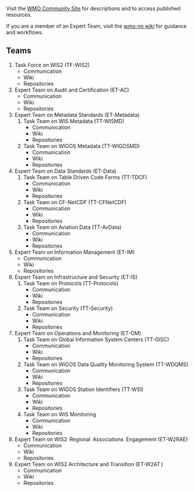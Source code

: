 Visit the [WMO Community Site](https://community.wmo.int/activity-areas/wmo-information-system-wis) for descriptions and to access published resources. 

If you are a member of an Expert Team, visit the [wmo-im wiki](https://github.com/wmo-im/wmo-im.github.io/wiki) for guidance and workflows.


## Teams
1. Task Force on WIS2 (TF-WIS2)
    * Communication
    * Wiki
    * Repositories
1. Expert Team on Audit and Certification (ET-AC)
    * Communication
    * Wiki
    * Repositories
1. Expert Team on Metadata Standards (ET-Metadata)
    1. Task Team on WIS Metadata (TT-WISMD)
       * Communication
       * Wiki
       * Repositories
    1. Task Team on WIGOS Metadata (TT-WIGOSMD)
       * Communication
       * Wiki
       * Repositories
1. Expert Team on Data Standards (ET-Data)
    1. Task Team on Table Driven Code Forms (TT-TDCF)
       * Communication
       * Wiki
       * Repositories
    1. Task Team on CF-NetCDF (TT-CFNetCDF)
       * Communication
       * Wiki
       * Repositories
    1. Task Team on Aviation Data (TT-AvData)
       * Communication
       * Wiki
       * Repositories
1. Expert Team on Information Management (ET-IM)
    * Communication
    * Wiki
    * Repositories
1. Expert Team on Infrastructure and Security (ET-IS)
    1. Task Team on Protocols (TT-Protocols)
       * Communication
       * Wiki
       * Repositories
    1. Task Team on Security (TT-Security)
       * Communication
       * Wiki
       * Repositories
1. Expert Team on Operations and Monitoring (ET-OM)
    1. Task Team on Global Information System Centers (TT-GISC)
       * Communication
       * Wiki
       * Repositories
    1. Task Team on WIGOS Data Quality Monitoring System (TT-WDQMS)
       * Communication
       * Wiki
       * Repositories
    1. Task Team on WIGOS Station Identifiers (TT-WSI)
       * Communication
       * Wiki
       * Repositories
    1. Task Team on WIS Monitoring
       * Communication
       * Wiki
       * Repositories
1. Expert Team on WIS2  Regional  Associations  Engagement (ET-W2RAE)
    * Communication
    * Wiki
    * Repositories
1. Expert Team on WIS2 Architecture and Transition (ET-W2AT )
    * Communication
    * Wiki
    * Repositories
